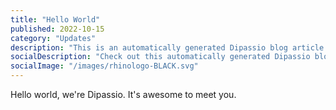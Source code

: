 ```yaml
---
title: "Hello World"
published: 2022-10-15
category: "Updates"
description: "This is an automatically generated Dipassio blog article!"
socialDescription: "Check out this automatically generated Dipassio blog article!"
socialImage: "/images/rhinologo-BLACK.svg"
---
```


Hello world, we're Dipassio. It's awesome to meet you.